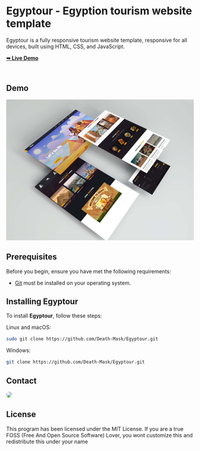 # Egyptour  -  Egyption tourism website template
Egyptour is a fully responsive tourism website template, responsive for all devices, built using HTML, CSS, and JavaScript.
<br>

 <a href="https://codewithsadee.github.io/funel-agency_landing_page/"><strong>➥ Live Demo</strong></a>

 <br>

## Demo

![Egyptour Desktop Demo](./website-demo-image/desktop.jpg "Desktop Demo")

## Prerequisites

Before you begin, ensure you have met the following requirements:

* [Git](https://git-scm.com/downloads "Download Git") must be installed on your operating system.

## Installing Egyptour

To install **Egyptour**, follow these steps:

Linux and macOS:

```bash
sudo git clone https://github.com/Death-Mask/Egyptour.git
```

Windows:

```bash
git clone https://github.com/Death-Mask/Egyptour.git
```

## Contact

<p align="left">
  <a href="https://www.linkedin.com/in/ahmed-abd-alalim-286768299/" target="_blank"><img src="https://img.shields.io/badge/-LinkedIn-%230077B5?style=for-the-badge&logo=linkedin&logoColor=white" style="border-radius: 30px" target="_blank"></a>
<!--   <a href="https://github.com/Death-Mask" target="_blank"><img src="https://img.shields.io/badge/GitHub-000000?style=for-the-badge&logo=github&logoColor=whit style="border-radius: 30px" target="_blank"></a> -->
  
</p>

## License

This program has been licensed under the MIT License. If you are a true FOSS (Free And Open Source Software) Lover, you wont customize this and redistribute this under your name
